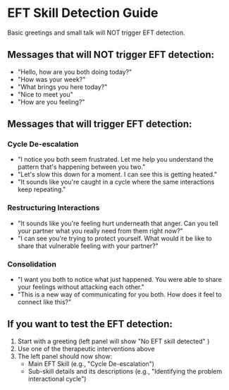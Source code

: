 # EFT Skill Detection Guide

Basic greetings and small talk will NOT trigger EFT detection.
## Messages that will NOT trigger EFT detection:
- "Hello, how are you both doing today?"
- "How was your week?"
- "What brings you here today?"
- "Nice to meet you"
- "How are you feeling?"

## Messages that will trigger EFT detection:

### Cycle De-escalation
- "I notice you both seem frustrated. Let me help you understand the pattern that's happening between you two."
- "Let's slow this down for a moment. I can see this is getting heated."
- "It sounds like you're caught in a cycle where the same interactions keep repeating."

### Restructuring Interactions
- "It sounds like you're feeling hurt underneath that anger. Can you tell your partner what you really need from them right now?"
- "I can see you're trying to protect yourself. What would it be like to share that vulnerable feeling with your partner?"

### Consolidation
- "I want you both to notice what just happened. You were able to share your feelings without attacking each other."
- "This is a new way of communicating for you both. How does it feel to connect like this?"

## If you want to test the EFT detection:

1. Start with a greeting (left panel will show "No EFT skill detected" )
2. Use one of the therapeutic interventions above
3. The left panel should now show:
   - Main EFT Skill (e.g., "Cycle De-escalation")
   - Sub-skill details and its descriptions (e.g., "Identifying the problem interactional cycle")
